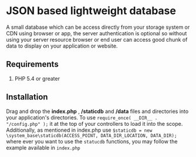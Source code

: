# JSON based lightweight database

A small database which can be access directly from your storage system or CDN using browser or app, 
the server authentication is optional so without using your server resource browser 
or end user can access good chunk of data to display on your application or website.

## Requirements

1. PHP 5.4 or greater

## Installation

Drag and drop the **index.php** , **/staticdb** and  **/data** files and directories into your application's directories. 
To use `require_once( __DIR__ . "/config.php" );` it at the top of your controllers to load it into the scope. 
Additionally, as mentioned in index.php use `$staticdb = new \system_base\staticdb(ACCESS_POINT, DATA_DIR_LOCATION, DATA_DIR);` 
where ever you want to use the `statucdb` functions, you may follow the example available in `index.php`

